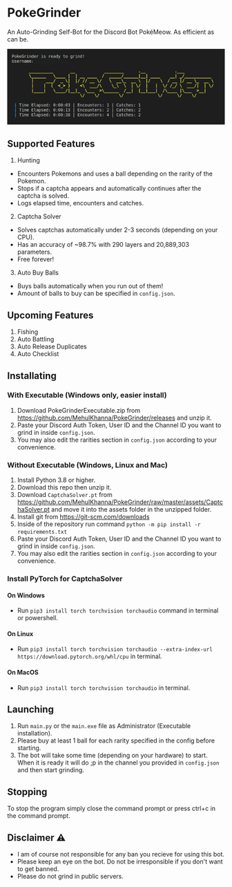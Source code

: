 # PokeGrinder
An Auto-Grinding Self-Bot for the Discord Bot PokéMeow. As efficient as can be.

![PokeGrinder](assets/PokeGrinder.jpg)

## Supported Features
1. Hunting
- Encounters Pokemons and uses a ball depending on the rarity of the Pokemon.
- Stops if a captcha appears and automatically continues after the captcha is solved.
- Logs elapsed time, encounters and catches.

2. Captcha Solver
- Solves captchas automatically under 2-3 seconds (depending on your CPU).
- Has an accuracy of ~98.7% with 290 layers and 20,889,303 parameters.
- Free forever!

3. Auto Buy Balls
- Buys balls automatically when you run out of them!
- Amount of balls to buy can be specified in `config.json`.

## Upcoming Features
1. Fishing
2. Auto Battling
3. Auto Release Duplicates
4. Auto Checklist

## Installating

### With Executable (Windows only, easier install)
1. Download PokeGrinderExecutable.zip from https://github.com/MehulKhanna/PokeGrinder/releases and unzip it.
2. Paste your Discord Auth Token, User ID and the Channel ID you want to grind in inside `config.json`.
3. You may also edit the rarities section in `config.json` according to your convenience.

### Without Executable (Windows, Linux and Mac)
1. Install Python 3.8 or higher.
2. Download this repo then unzip it.
3. Download `CaptchaSolver.pt` from https://github.com/MehulKhanna/PokeGrinder/raw/master/assets/CaptchaSolver.pt and move it into the assets folder in the unzipped folder.
4. Install git from https://git-scm.com/downloads
5. Inside of the repository run command `python -m pip install -r requirements.txt`
6. Paste your Discord Auth Token, User ID and the Channel ID you want to grind in inside `config.json`.
7. You may also edit the rarities section in `config.json` according to your convenience.

### Install PyTorch for CaptchaSolver
#### On Windows
- Run `pip3 install torch torchvision torchaudio` command in terminal or powershell.
#### On Linux
- Run `pip3 install torch torchvision torchaudio --extra-index-url https://download.pytorch.org/whl/cpu` in terminal.
#### On MacOS
- Run `pip3 install torch torchvision torchaudio` in terminal.

## Launching 
1. Run `main.py` or the `main.exe` file as Administrator (Executable installation).
2. Please buy at least 1 ball for each rarity specified in the config before starting.
3. The bot will take some time (depending on your hardware) to start. When it is ready it will do ;p in the channel you provided in `config.json` and then start grinding.

## Stopping
To stop the program simply close the command prompt or press ctrl+c in the command prompt.

## Disclaimer ⚠️
- I am of course not responsible for any ban you recieve for using this bot.
- Please keep an eye on the bot. Do not be irresponsible if you don't want to get banned.
- Please do not grind in public servers.
